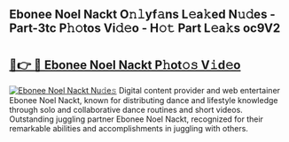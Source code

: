 ## Ebonee Noel Nackt O𝚗𝚕yf𝚊ns L𝚎a𝚔ed N𝚞𝚍es - Part-3tc P𝚑𝚘tos Vi𝚍𝚎o - H𝚘𝚝 Part L𝚎a𝚔s oc9V2

# <h2><a href="http://kf8e4kk.oniu.top/?m=Ebonee+Noel+Nackt">🔗👉 🔴 Ebonee Noel Nackt P𝚑ot𝚘𝚜 V𝚒d𝚎o</a></h2>

[![Ebonee Noel Nackt Nu𝚍e𝚜](https://i.imgur.com/0qMVB7G.gif)](http://kf8e4kk.oniu.top/?m=Ebonee+Noel+Nackt)
Digital content provider and web entertainer Ebonee Noel Nackt, known for distributing dance and lifestyle knowledge through solo and collaborative dance routines and short videos. Outstanding juggling partner Ebonee Noel Nackt, recognized for their remarkable abilities and accomplishments in juggling with others.  
